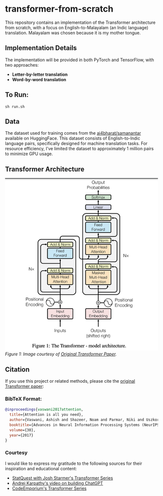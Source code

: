# transformer-from-scratch

This repository contains an implementation of the Transformer architecture from scratch, with a focus on English-to-Malayalam (an Indic language) translation. Malayalam was chosen because it is my mother tongue.

## Implementation Details

The implementation will be provided in both PyTorch and TensorFlow, with two approaches:
- **Letter-by-letter translation**  
- **Word-by-word translation**

## To Run:
```
sh run.sh
```

## Data

The dataset used for training comes from the [ai4bharat/samanantar](https://huggingface.co/datasets/ai4bharat/samanantar) available on HuggingFace. This dataset consists of English-to-Indic language pairs, specifically designed for machine translation tasks. For resource efficiency, I’ve limited the dataset to approximately 1 million pairs to minimize GPU usage.


## Transformer Architecture


![transformer_architecture](fig/transformer_architecture.png)
*Figure 1: Image courtesy of [Original Transformer Paper](https://arxiv.org/pdf/1706.03762).*  

## Citation

If you use this project or related methods, please cite the [original Transformer paper](https://arxiv.org/pdf/1706.03762):

### BibTeX Format:
```bibtex
@inproceedings{vaswani2017attention,
  title={Attention is all you need},
  author={Vaswani, Ashish and Shazeer, Noam and Parmar, Niki and Uszkoreit, Jakob and Jones, Llion and Gomez, Aidan N and Kaiser, Łukasz and Polosukhin, Illia},
  booktitle={Advances in Neural Information Processing Systems (NeurIPS)},
  volume={30},
  year={2017}
}
```

### Courtesy
I would like to express my gratitude to the following sources for their inspiration and educational content:

- [StatQuest with Josh Starmer's Transformer Series](https://www.youtube.com/watch?v=zxQyTK8quyY)
- [Andrej Karpathy's video on building ChatGPT](https://www.youtube.com/andrejkarpathy)
- [CodeEmporium's Transformer Series](https://www.youtube.com/watch?v=Xg5JG30bYik&list=PLTl9hO2Oobd97qfWC40gOSU8C0iu0m2l4&index=11)

